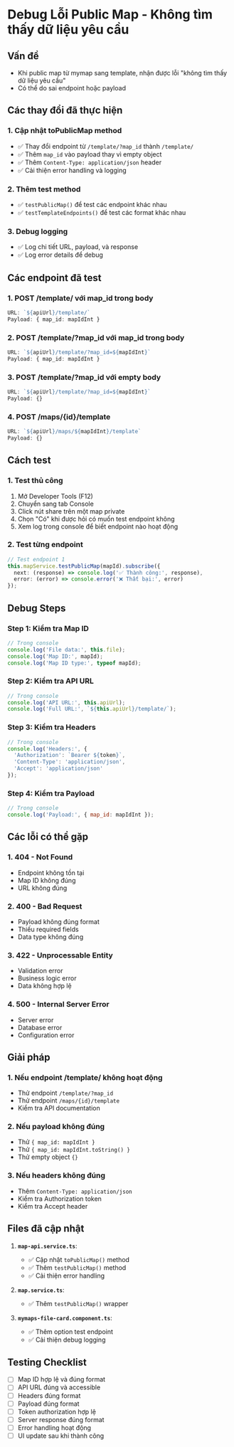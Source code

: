 # Debug Lỗi Public Map - Không tìm thấy dữ liệu yêu cầu

## Vấn đề
- Khi public map từ mymap sang template, nhận được lỗi "không tìm thấy dữ liệu yêu cầu"
- Có thể do sai endpoint hoặc payload

## Các thay đổi đã thực hiện

### 1. **Cập nhật toPublicMap method**
- ✅ Thay đổi endpoint từ `/template/?map_id` thành `/template/`
- ✅ Thêm `map_id` vào payload thay vì empty object
- ✅ Thêm `Content-Type: application/json` header
- ✅ Cải thiện error handling và logging

### 2. **Thêm test method**
- ✅ `testPublicMap()` để test các endpoint khác nhau
- ✅ `testTemplateEndpoints()` để test các format khác nhau

### 3. **Debug logging**
- ✅ Log chi tiết URL, payload, và response
- ✅ Log error details để debug

## Các endpoint đã test

### 1. **POST /template/ với map_id trong body**
```typescript
URL: `${apiUrl}/template/`
Payload: { map_id: mapIdInt }
```

### 2. **POST /template/?map_id với map_id trong body**
```typescript
URL: `${apiUrl}/template/?map_id=${mapIdInt}`
Payload: { map_id: mapIdInt }
```

### 3. **POST /template/?map_id với empty body**
```typescript
URL: `${apiUrl}/template/?map_id=${mapIdInt}`
Payload: {}
```

### 4. **POST /maps/{id}/template**
```typescript
URL: `${apiUrl}/maps/${mapIdInt}/template`
Payload: {}
```

## Cách test

### 1. **Test thủ công**
1. Mở Developer Tools (F12)
2. Chuyển sang tab Console
3. Click nút share trên một map private
4. Chọn "Có" khi được hỏi có muốn test endpoint không
5. Xem log trong console để biết endpoint nào hoạt động

### 2. **Test từng endpoint**
```typescript
// Test endpoint 1
this.mapService.testPublicMap(mapId).subscribe({
  next: (response) => console.log('✅ Thành công:', response),
  error: (error) => console.error('❌ Thất bại:', error)
});
```

## Debug Steps

### Step 1: Kiểm tra Map ID
```javascript
// Trong console
console.log('File data:', this.file);
console.log('Map ID:', mapId);
console.log('Map ID type:', typeof mapId);
```

### Step 2: Kiểm tra API URL
```javascript
// Trong console
console.log('API URL:', this.apiUrl);
console.log('Full URL:', `${this.apiUrl}/template/`);
```

### Step 3: Kiểm tra Headers
```javascript
// Trong console
console.log('Headers:', {
  'Authorization': `Bearer ${token}`,
  'Content-Type': 'application/json',
  'Accept': 'application/json'
});
```

### Step 4: Kiểm tra Payload
```javascript
// Trong console
console.log('Payload:', { map_id: mapIdInt });
```

## Các lỗi có thể gặp

### 1. **404 - Not Found**
- Endpoint không tồn tại
- Map ID không đúng
- URL không đúng

### 2. **400 - Bad Request**
- Payload không đúng format
- Thiếu required fields
- Data type không đúng

### 3. **422 - Unprocessable Entity**
- Validation error
- Business logic error
- Data không hợp lệ

### 4. **500 - Internal Server Error**
- Server error
- Database error
- Configuration error

## Giải pháp

### 1. **Nếu endpoint /template/ không hoạt động**
- Thử endpoint `/template/?map_id`
- Thử endpoint `/maps/{id}/template`
- Kiểm tra API documentation

### 2. **Nếu payload không đúng**
- Thử `{ map_id: mapIdInt }`
- Thử `{ map_id: mapIdInt.toString() }`
- Thử empty object `{}`

### 3. **Nếu headers không đúng**
- Thêm `Content-Type: application/json`
- Kiểm tra Authorization token
- Kiểm tra Accept header

## Files đã cập nhật

1. **`map-api.service.ts`**:
   - ✅ Cập nhật `toPublicMap()` method
   - ✅ Thêm `testPublicMap()` method
   - ✅ Cải thiện error handling

2. **`map.service.ts`**:
   - ✅ Thêm `testPublicMap()` wrapper

3. **`mymaps-file-card.component.ts`**:
   - ✅ Thêm option test endpoint
   - ✅ Cải thiện debug logging

## Testing Checklist

- [ ] Map ID hợp lệ và đúng format
- [ ] API URL đúng và accessible
- [ ] Headers đúng format
- [ ] Payload đúng format
- [ ] Token authorization hợp lệ
- [ ] Server response đúng format
- [ ] Error handling hoạt động
- [ ] UI update sau khi thành công 